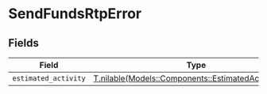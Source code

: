 # SendFundsRtpError


## Fields

| Field                                                                                                  | Type                                                                                                   | Required                                                                                               | Description                                                                                            |
| ------------------------------------------------------------------------------------------------------ | ------------------------------------------------------------------------------------------------------ | ------------------------------------------------------------------------------------------------------ | ------------------------------------------------------------------------------------------------------ |
| `estimated_activity`                                                                                   | [T.nilable(Models::Components::EstimatedActivityError)](../../models/shared/estimatedactivityerror.md) | :heavy_minus_sign:                                                                                     | N/A                                                                                                    |